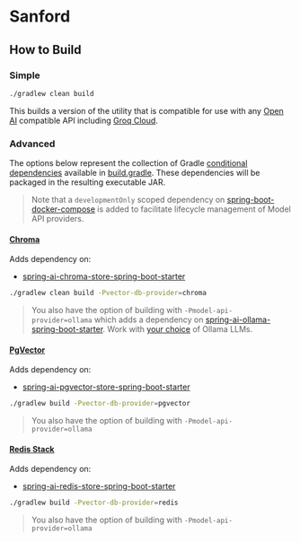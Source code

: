 # Sanford

## How to Build

### Simple

```bash
./gradlew clean build
```
This builds a version of the utility that is compatible for use with any [Open AI](https://openai.com) compatible API including [Groq Cloud](https://groq.com).


### Advanced

The options below represent the collection of Gradle [conditional dependencies](https://www.baeldung.com/gradle-conditional-dependencies#configuring-conditional-dependency) available in [build.gradle](../build.gradle).  These dependencies will be packaged in the resulting executable JAR.

> Note that a `developmentOnly` scoped dependency on [spring-boot-docker-compose](https://docs.spring.io/spring-boot/reference/features/dev-services.html#features.dev-services.docker-compose) is added to facilitate lifecycle management of Model API providers.


#### [Chroma](https://docs.trychroma.com/guides)

Adds dependency on:

* [spring-ai-chroma-store-spring-boot-starter](https://docs.spring.io/spring-ai/reference/api/vectordbs/chroma.html)


```bash
./gradlew clean build -Pvector-db-provider=chroma
```
> You also have the option of building with `-Pmodel-api-provider=ollama` which adds a dependency on [spring-ai-ollama-spring-boot-starter](https://docs.spring.io/spring-ai/reference/api/chat/ollama-chat.html).  Work with [your choice](https://github.com/ollama/ollama?tab=readme-ov-file#model-library) of Ollama LLMs.


#### [PgVector](https://github.com/pgvector/pgvector)

Adds dependency on:

* [spring-ai-pgvector-store-spring-boot-starter](https://docs.spring.io/spring-ai/reference/api/vectordbs/pgvector.html)

```bash
./gradlew build -Pvector-db-provider=pgvector
```
> You also have the option of building with `-Pmodel-api-provider=ollama`

#### [Redis Stack](https://redis.io/about/about-stack/)

Adds dependency on:

* [spring-ai-redis-store-spring-boot-starter](https://docs.spring.io/spring-ai/reference/api/vectordbs/redis.html)

```bash
./gradlew build -Pvector-db-provider=redis
```
> You also have the option of building with `-Pmodel-api-provider=ollama`
